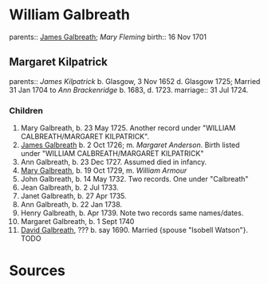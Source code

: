 # William Galbreath

parents:: [James Galbreath](galbreath-james-1672.adoc); *Mary Fleming*
birth:: 16 Nov 1701

## Margaret Kilpatrick

parents:: *James Kilpatrick* b.  Glasgow, 3 Nov 1652 d. Glasgow 1725;   Married 31 Jan 1704 to *Ann Brackenridge* b. 1683, d. 1723.
marriage:: 31 Jul 1724.

### Children

1. Mary Galbreath, b. 23 May 1725.  Another record under "WILLIAM CALBREATH/MARGARET KILPATRICK".
2. [James Galbreath](galbreath-james-1726.adoc) b. 2 Oct 1726; m. *Margaret Anderson*.  Birth listed under "WILLIAM CALBREATH/MARGARET KILPATRICK"
3. Ann Galbreath, b. 23 Dec 1727.  Assumed died in infancy.
4. [Mary Galbreath](galbreath-mary-1729.adoc), b. 19 Oct 1729, m. *William Armour*
5. John Galbreath, b. 14 May 1732. Two records. One under "Calbreath"
6. Jean Galbreath, b. 2 Jul 1733.
7. Janet Galbreath, b. 27 Apr 1735.
8. Ann Galbreath, b. 22 Jan 1738.
9. Henry Galbreath, b. Apr 1739. Note two records same names/dates.
10. Margaret Galbreath, b. 1 Sept 1740
11. [David Galbreath](david-galbreath-isobell-watson), ??? b. say 1690.  Married {spouse "Isobell Watson"}. TODO

# Sources

